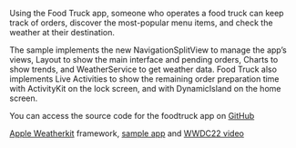 Using the Food Truck app, someone who operates a food truck can keep track of orders, discover the most-popular menu items, and check the weather at their destination. 

The sample implements the new NavigationSplitView to manage the app’s views, Layout to show the main interface and pending orders, Charts to show trends, and WeatherService to get weather data. Food Truck also implements Live Activities to show the remaining order preparation time with ActivityKit on the lock screen, and with DynamicIsland on the home screen.

You can access the source code for the foodtruck app on [GitHub](https://github.com/apple/sample-food-truck)

[Apple Weatherkit](https://developer.apple.com/documentation/WeatherKit) framework, [sample app](https://developer.apple.com/documentation/weatherkit/fetching_weather_forecasts_with_weatherkit) and [WWDC22 video](https://developer.apple.com/wwdc22/10003/)
